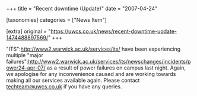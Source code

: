 +++
title = "Recent downtime (Update)"
date = "2007-04-24"

[taxonomies]
categories = ["News Item"]

[extra]
original = "https://uwcs.co.uk/news/recent-downtime-update-1474488897569/"
+++

"ITS":http://www2.warwick.ac.uk/services/its/ have been experiencing multiple "major failures":http://www2.warwick.ac.uk/services/its/newschanges/incidents/power24-apr-07/ as a result of power failures on campus last night. Again, we apologise for any inconvenience caused and are working towards making all our services available again. Please contact techteam@uwcs.co.uk if you have any queries.

